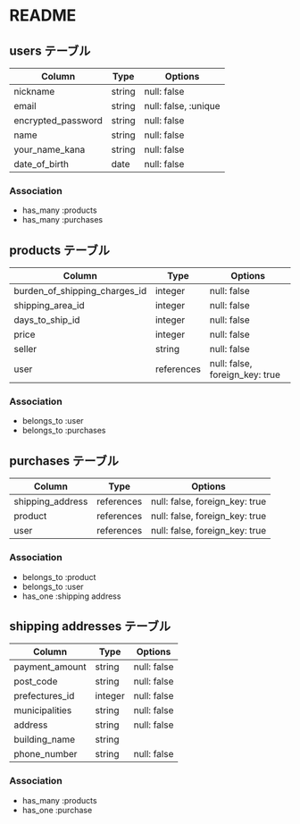 # README




## users テーブル
| Column                 | Type   | Options                 |
| ---------------------- | ------ | ----------------------- |
| nickname               | string | null: false             |
| email                  | string | null: false, :unique    |
| encrypted_password     | string | null: false             |
| name                   | string | null: false             |
| your_name_kana         | string | null: false             |
| date_of_birth          | date   | null: false             |
### Association

- has_many :products 
- has_many :purchases

## products テーブル

| Column                           | Type       | Options                        |
| -------------------------------- | ---------- | ------------------------------ |
| burden_of_shipping_charges_id    | integer    | null: false                    |
| shipping_area_id                 | integer    | null: false                    |
| days_to_ship_id                  | integer    | null: false                    |
| price                            | integer    | null: false                    |
| seller                           | string     | null: false                    |
| user                             | references | null: false, foreign_key: true |
### Association

- belongs_to :user
- belongs_to :purchases

## purchases テーブル

| Column                | Type       | Options                        |
| --------------------- | ---------- | ------------------------------ |
| shipping_address      | references | null: false, foreign_key: true |
| product               | references | null: false, foreign_key: true |
| user                  | references | null: false, foreign_key: true |

### Association

- belongs_to :product
- belongs_to :user
- has_one :shipping address

## shipping addresses テーブル

| Column            | Type       | Options                        |
| ------------------| ---------- | ------------------------------ |
| payment_amount    | string     | null: false                    |
| post_code         | string     | null: false                    |
| prefectures_id    | integer    | null: false                    |
| municipalities    | string     | null: false                    |
| address           | string     | null: false                    |
| building_name     | string     |                                |
| phone_number      | string     | null: false                    |


### Association

- has_many :products
- has_one  :purchase

